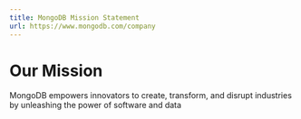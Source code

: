 ```yaml
---
title: MongoDB Mission Statement
url: https://www.mongodb.com/company
---
```


# Our Mission

MongoDB empowers innovators to create, transform, and disrupt industries by unleashing the power of software and data
